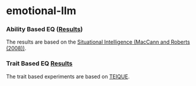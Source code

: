 # emotional-llm

### Ability Based EQ ([Results](./train_el/predictions/situ_merged.csv))
The results are based on the [Situational Intelligence (MacCann and Roberts (2008))](https://www.ncbi.nlm.nih.gov/pmc/articles/PMC6546921/#B33). 


### Trait Based EQ [Results](./train_el/tei_answers/csv_res/all_tei_preds.csv)
The trait based experiments are based on [TEIQUE](https://psychometriclab.com/obtaining-the-teique/).

